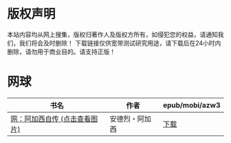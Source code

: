 # 版权声明

本站内容均从网上搜集，版权归著作人及版权方所有，如侵犯您的权益，请通知我们，我们将会及时删除！ 下载链接仅供宽带测试研究用途，请下载后在24小时内删除，请勿用于商业目的。请支持正版！

# 网球

| 书名 | 作者 | epub/mobi/azw3 |
| --- | --- | --- |
| [网：阿加西自传 (点击查看图片)](https://www.dushupai.com/attachment/2024/06/05/796e418a124d91a8.jpg) | 安德烈・阿加西 | [下载](https://url89.ctfile.com/f/31084289-1357025626-a758c0?p=8866) |
